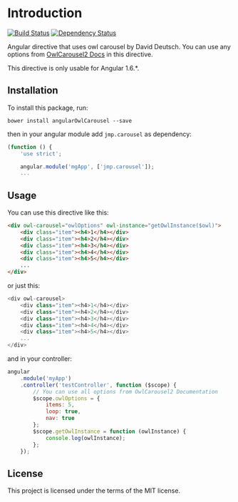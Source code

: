 # Introduction
[![Build Status](https://travis-ci.org/dashawk/angularOwlCarousel.svg?branch=master)](https://travis-ci.org/dashawk/angularOwlCarousel)
[![Dependency Status](https://gemnasium.com/badges/github.com/dashawk/angularOwlCarousel.svg)](https://gemnasium.com/github.com/dashawk/angularOwlCarousel)

Angular directive that uses owl carousel by David Deutsch.
You can use any options from [OwlCarousel2 Docs](https://owlcarousel2.github.io/OwlCarousel2/docs/api-options.html) in this directive.

This directive is only usable for Angular 1.6.*.

## Installation

To install this package, run:
```cli
bower install angularOwlCarousel --save
```
then in your angular module add `jmp.carousel` as dependency:
```js
(function () {
    'use strict';

    angular.module('mgApp', ['jmp.carousel']);
    ...
```

## Usage

You can use this directive like this:
```html
<div owl-carousel="owlOptions" owl-instance="getOwlInstance($owl)">
    <div class="item"><h4>1</h4></div>
    <div class="item"><h4>2</h4></div>
    <div class="item"><h4>3</h4></div>
    <div class="item"><h4>4</h4></div>
    <div class="item"><h4>5</h4></div>
    ...
</div>
```

or just this:
```js
<div owl-carousel>
    <div class="item"><h4>1</h4></div>
    <div class="item"><h4>2</h4></div>
    <div class="item"><h4>3</h4></div>
    <div class="item"><h4>4</h4></div>
    <div class="item"><h4>5</h4></div>
    ...
</div>
```

and in your controller:
```js
angular
    .module('myApp')
    .controller('testController', function ($scope) {
        // You can use all options from OwlCarousel2 Documentation
        $scope.owlOptions = {
            items: 5,
            loop: true,
            nav: true
        };
        $scope.getOwlInstance = function (owlInstance) {
            console.log(owlInstance);
        };
    });
```
## License

This project is licensed under the terms of the MIT license.
